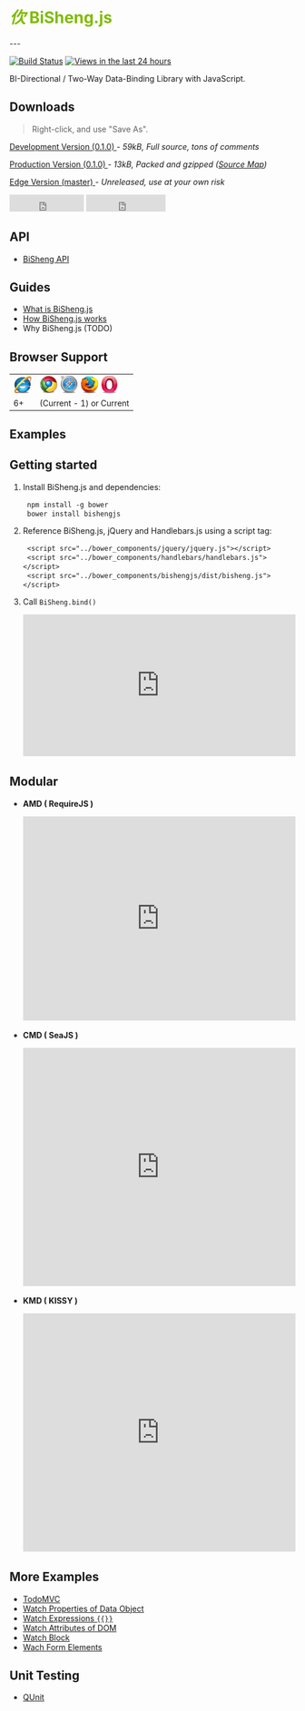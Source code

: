 <!-- # BiSheng.js -->
<h1 style="color: #7fbb00; ">
    <i class="iconlogo">&#x3438;</i> 
    BiSheng.js
</h1>
---

<!-- TODO http://startbootstrap.com/templates/modern-business/index.html -->

[![Build Status](https://api.travis-ci.org/thx/bisheng.png?branch=master)](http://travis-ci.org/thx/bisheng)
[![Views in the last 24 hours](https://sourcegraph.com/api/repos/github.com/thx/bisheng/counters/views-24h.png)](https://github.com/thx/bisheng/)

BI-Directional / Two-Way Data-Binding Library with JavaScript.

<!-- 双向数据绑定工具库。 -->

<!-- 一款小巧轻便的数据双向绑定库，旨在帮助前端攻城师快速开发 Web 组件和应用。支持所有主流浏览器（包括 IE6），可以单独使用，也可以方便地集成到第三方框架。目前基于模板引擎 Handlebars.js 实现，可扩展支持其他基于语法树的模板引擎。 -->

<!-- 改变开发方式 全浏览器支持 易扩展 易集成 -->

## Downloads

> Right-click, and use "Save As".

<p>
    <a href="../dist/bisheng.js" class="btn btn-success w250">
        Development Version (0.1.0)
    </a> - 
    <i><span id="uncompressed">59</span>kB, Full source, tons of comments</i>
</p>
<p>
    <a href="../dist/bisheng-min.js" class="btn btn-primary w250">
        Production Version (0.1.0)
    </a> - 
    <i><span id="minified">13</span>kB, Packed and gzipped (<a href="../dist/bisheng-min.map">Source Map</a>)</i>
</p>
<p>
    <a href="https://raw2.github.com/thx/bisheng/master/dist/bisheng.js" class="btn btn-default w250">
        Edge Version (master)
    </a> - 
    <i>Unreleased, use at your own risk</i>
</p>

<iframe src="http://ghbtns.com/github-btn.html?user=thx&repo=bisheng&type=watch&count=true&size=large"
  allowtransparency="true" frameborder="0" scrolling="0" width="131" height="30"></iframe>

<iframe src="http://ghbtns.com/github-btn.html?user=thx&repo=bisheng&type=fork&count=true&size=large"
  allowtransparency="true" frameborder="0" scrolling="0" width="140" height="30"></iframe>

<script type="text/javascript">
    function size(file, target) {
        $.ajax({
            type: 'head',
            url: file
        }).success(function(_, __, jqXHR) {
            var size = jqXHR.getResponseHeader('Content-Length')
            if(!size) return;
            size = parseInt(size / 1024, 10)
            $(target).html(size)
        })
    }
    size('/dist/bisheng.js', '#uncompressed')
    size('/dist/bisheng-min.js','#minified')
</script>
  
## API

* [BiSheng API](./bisheng.html)
<!-- <a href="./bisheng.html" type="button" class="btn btn-success">BiSheng</a> -->
<!-- <a href="./loop.html" type="button" class="btn btn-default">Loop</a> -->

## Guides

* [What is BiSheng.js](./what.html)
* [How BiSheng.js works](./how.html)
* Why BiSheng.js (TODO)
<!-- * [Why BiSheng.js](./why.html) -->

<!-- 
<a href="./what.html" type="button" class="btn btn-default">What is BiSheng.js</a>
<a href="./how.html" type="button" class="btn btn-default">How BiSheng.js works</a>
<a href="./why.html" type="button" class="btn btn-default">Why BiSheng.js</a>
 -->

## Browser Support

<table>
    <tr>
        <td>
            <img width="32" src="./image/Browsers_MIN/Png/IE.png">
        </td>
        <td>
            <img width="32" src="./image/Browsers_MIN/Png/Chrome.png">
            <img width="32" src="./image/Browsers_MIN/Png/Safari.png">
            <img width="32" src="./image/Browsers_MIN/Png/Firefox.png">
            <img width="32" src="./image/Browsers_MIN/Png/Opera.png">
        </td>
    </tr>
    <tr>
        <td>6+</td>
        <td>(Current - 1) or Current</td>
    </tr>
</table>




<!--
* Internet Explorer：6+
* Chrome, Safari, Firefox, Opera：前一个或当前版本
-->
<!-- IE：IE6 IE8 IE9 IE10 IE11 -->

## Examples

<div id="samples" class="row"></div>
<script src="../bower_components/js-md5/js/md5.min.js"></script>
<script src="./samples.js"></script>

## Getting started

1. Install BiSheng.js and dependencies:

        npm install -g bower
        bower install bishengjs

2. Reference BiSheng.js, jQuery and Handlebars.js using a script tag:
        
        <script src="../bower_components/jquery/jquery.js"></script>
        <script src="../bower_components/handlebars/handlebars.js"></script>
        <script src="../bower_components/bishengjs/dist/bisheng.js"></script>

3. Call `BiSheng.bind()`

    <iframe width="100%" height="250" src="http://jsfiddle.net/zj2WF/embedded/js,html,result" allowfullscreen="allowfullscreen" frameborder="0"></iframe>

<!-- 
        // HTML 模板
        var tpl = '{{title}}'
        // 数据对象
        var data = {
          title: 'foo'
        }
        // 执行双向绑定
        BiSheng.bind(data, tpl, function(content){
          // 然后在回调函数中将绑定后的 DOM 元素插入文档中
          $('div.container').append(content)
        });
        // 改变数据 data.title，对应的文档区域会更新
        BiSheng.apply(function(){
            data.title = 'bar'
        })
 -->

## Modular

<!-- Use Module Loader  -->

* **AMD ( RequireJS )** 

    <iframe width="100%" height="360" src="http://jsfiddle.net/P28Ch/embedded/js,html,result" allowfullscreen="allowfullscreen" frameborder="0"></iframe>

<!-- 
    [Specifications](https://github.com/amdjs/amdjs-api/wiki/AMD)
 -->
<!-- 
        // <script src="../bower_components/requirejs/require.js"></script>

        // Set the config for the BiSheng.js, jQuery, Handlebars.js
        require.config({
          paths:{
            bisheng: '../bower_components/bishengjs/dist/bisheng',
            jquery: '../bower_components/jquery/jquery',
            handlebars: '../bower_components/handlebars/handlebars'
          }
        })
        // Start the main app logic.
        require(['bisheng'], function(BiSheng){
            // code here
        })
-->

* **CMD ( SeaJS )**

    <iframe width="100%" height="420" src="http://jsfiddle.net/79E8T/embedded/js,html,result" allowfullscreen="allowfullscreen" frameborder="0"></iframe>

<!-- 
    [Specifications](https://github.com/seajs/seajs/issues/242)
 -->
<!-- 
        // <script src="../bower_components/seajs/sea.js"></script>

        // Set the config for the BiSheng.js, jQuery, Handlebars.js
        seajs.config({
          alias: {
            bisheng: '../bower_components/bishengjs/dist/bisheng',
            jquery: '../bower_components/jquery/jquery',
            handlebars: '../bower_components/handlebars/handlebars'
          }
        })
        // Start the main app logic.
        seajs.use(['bisheng'], function(BiSheng){
            // code here
        })
-->

* **KMD ( KISSY )** 

    <iframe width="100%" height="420" src="http://jsfiddle.net/pLnBm/embedded/js,html,result" allowfullscreen="allowfullscreen" frameborder="0"></iframe>

<!-- 
    [Specifications](http://docs.kissyui.com/1.4/docs/html/guideline/kmd.html)
 -->
<!-- 
        // <script src="../bower_components/kissy/build/seed.js"></script>

        // Set the config for the BiSheng.js, jQuery, Handlebars.js
        KISSY.config({
            packages: {
                bisheng: { base: '../dist/' },
                jquery: { base: 'lib/' },
                handlebars: { base: 'lib/' }
            }
        })
        // Start the main app logic.
        KISSY.use(['bisheng'], function (S, BiSheng) {
            // code here
        })
-->

## More Examples

* [TodoMVC](../demo/todo/index.html)
* [Watch Properties of Data Object](../demo/loop.html)
* [Watch Expressions `{{}}`](../demo/expression.html)
* [Watch Attributes of DOM](../demo/attribute.html)
* [Watch Block](../demo/block.html)
* [Wach Form Elements](../demo/form.html)

<!-- 监听数据对象的属性 -->
<!-- 监听表达式 -->
<!-- 监听 DOM 节点的属性 -->
<!-- 监听逻辑块 -->
<!-- 监听表单元素 -->

## Unit Testing

* [QUnit](../test/bisheng.html?noglobals=true&notrycatch=true)

<!-- 
## Thanks

Thanks to the following articles and frameworks for giving BiSheng.js this inspiration:

感谢以下框架和文章给 BiSheng.js 的启发：

1. [AngularJS — Superheroic JavaScript MVW Framework](http://angularjs.org/)
2. [Rivets.js — Lightweight and powerful data binding + templating solution for building modern web applications](https://github.com/mikeric/rivets)
3. [nytimes/backbone.stickit](https://github.com/nytimes/backbone.stickit)
4. [Epoxy.js — Elegant Data Binding for Backbone](https://github.com/gmac/backbone.epoxy)
5. [Ember.js — A framework for creating ambitious web applications](http://emberjs.com/)
6. [Knockout — Simplify dynamic JavaScript UIs with the Model-View-View Model (MVVM) pattern](http://knockoutjs.com/)
7. [backbone.modelbinding — Awesome model binding for Backbone.js](https://github.com/derickbailey/backbone.modelbinding/)
8. [RubyLouvre/avalon — 迷你简单易用的MVVM框架](https://github.com/RubyLouvre/avalon)
9. [shepherdwind/bidi - MVVM for KISSY](https://github.com/shepherdwind/bidi)
10. [$watch How the $apply Runs a $digest](http://angular-tips.com/blog/2013/08/watch-how-the-apply-runs-a-digest/)，[翻译](http://blog.csdn.net/leekangtaqi/article/details/10376363)
 -->